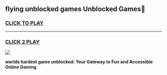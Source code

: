 
## flying unblocked games Unblocked Games👋
<h3>
<a href="https://premium.freeplayer.one?title=flying_unblocked_games&ref=16F">CLICK TO PLAY</a></h3>
<hr>

<h3>
<a href="https://premium.freeplayer.one?title=flying_unblocked_games&ref=16F">CLICK 2 PLAY</a>
  
</h3>

<a href="https://premium.freeplayer.one?title=flying_unblocked_games&ref=16F/"><img src="https://clearcache.store/games.png"></a>


**worlds hardest game unblocked: Your Gateway to Fun and Accessible Online Gaming**

